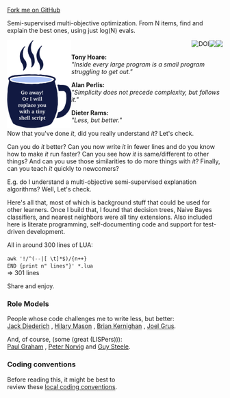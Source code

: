 <span id="forkongithub"><a href="https://github.com/timm/shortr/blob/master/README.md">Fork me on GitHub</a></span>

Semi-supervised multi-objective optimization.
 From N items, find and explain the best ones, using just log(N) evals.

<img width=150 align=left src="https://raw.githubusercontent.com/timm/shortr/master/docs/img/cup.png">

<a href="https://github.com/timm/shortr/actions/workflows/tests.yml"><img align=right src="https://github.com/timm/shortr/actions/workflows/tests.yml/badge.svg"></a>
<a href="https://opensource.org/licenses/BSD-2-Clause"><img align=right src="https://img.shields.io/badge/License-BSD%202--Clause-orange.svg"></a>
<a href="https://zenodo.org/badge/latestdoi/206205826"> <img align=right src="https://zenodo.org/badge/206205826.svg" alt="DOI"></a>

<br break=all><p>


<p>
<b>Tony Hoare:</b><br>
<em>"Inside every large program is a small program struggling to get out."</em><p>
<b>Alan Perlis:</b><br><em>"Simplicity does not precede complexity, but follows it."</em><p>
<b>Dieter Rams:</b><br><em>"Less, but better."</em>

Now that you've done _it_, did you really understand _it_? Let's check.

Can you do _it_ better?
Can you now
write _it_ in fewer lines and do you know how to make _it_ run faster?
Can you see how _it_ is same/different to other things?
And can you use those similarities to do more things with  _it_?
Finally, can you teach _it_ quickly to newcomers?


E.g. do I understand a multi-objective semi-supervised explanation algorithms?
Well, Let's check. 


Here's all that, most of which is background stuff
that could be used for other learners.  Once I build that, I found
that decision trees, Naive Bayes classifiers, and nearest neighbors
were all tiny extensions.  Also included here is literate programming,
self-documenting code and support for test-driven development.


All in around 300 lines of LUA: <br>

`awk '!/^(--|[ \t]*$)/{n++}`     
`END {print n" lines"}' *.lua`  
=> 301 lines
     
Share and enjoy.


### Role Models
People whose code challenges me to write less, but better:   
[Jack Diederich](https://www.youtube.com/watch?v=o9pEzgHorH0) 
, [Hilary Mason](https://www.youtube.com/watch?v=l2btv0yUPNQ)
, [Brian Kernighan](https://www.oreilly.com/library/view/beautiful-code/9780596510046/ch01.html)
, [Joel Grus](https://github.com/joelgrus/data-science-from-scratch).<p>
And, of course, (some (great (LISPers))):   
[Paul Graham](http://www.paulgraham.com/onlisp.html)
, [Peter Norvig](http://norvig.com/lispy.html)
and [Guy Steele](https://dspace.mit.edu/bitstream/handle/1721.1/5790/AIM-353.pdf?sequence=2&isAllowed=y).

### Coding conventions 
Before reading this, it might  be best to    
review these [local coding conventions](https://github.com/timm/shortr/blob/master/CONTRIBUTE.md).
